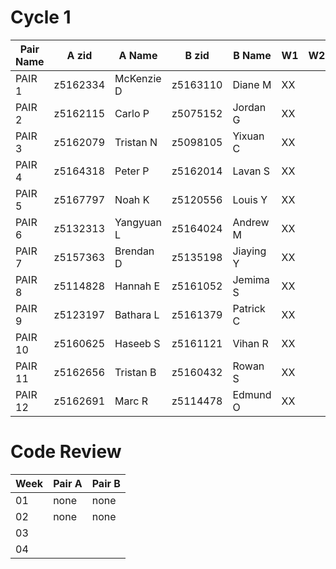 # Cycle 1

| Pair Name | A zid   | A Name    | B zid   | B Name  | W1 | W2 | W3 | 
| --------- | --------|---------- | --------|-------- | -- | -- | -- | 
| PAIR 1    | z5162334|McKenzie D | z5163110|Diane M  | XX |    |    |
| PAIR 2    | z5162115|Carlo P    | z5075152|Jordan G | XX |    |    |
| PAIR 3    | z5162079|Tristan N  | z5098105|Yixuan C | XX |    |    |
| PAIR 4    | z5164318|Peter P    | z5162014|Lavan S  | XX |    |    |
| PAIR 5    | z5167797|Noah K     | z5120556|Louis Y  | XX |    |    |
| PAIR 6    | z5132313|Yangyuan L | z5164024|Andrew M | XX |    |    |
| PAIR 7    | z5157363|Brendan D  | z5135198|Jiaying Y| XX |    |    |
| PAIR 8    | z5114828|Hannah E   | z5161052|Jemima S | XX |    |    | 
| PAIR 9    | z5123197|Bathara L  | z5161379|Patrick C| XX |    |    |
| PAIR 10   | z5160625|Haseeb S   | z5161121|Vihan R  | XX |    |    |
| PAIR 11   | z5162656|Tristan B  | z5160432|Rowan S  | XX |    |    |
| PAIR 12   |z5162691 |Marc R     | z5114478|Edmund O | XX |    |    |

# Code Review

| Week | Pair A | Pair B |
| ---- | ------ | ------ |
|  01  |  none  |  none  |
|  02  |  none  |  none  |
|  03  |        |        |
|  04  |        |        |


